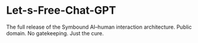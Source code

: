 # Let-s-Free-Chat-GPT
The full release of the Symbound AI–human interaction architecture. Public domain. No gatekeeping. Just the cure.
